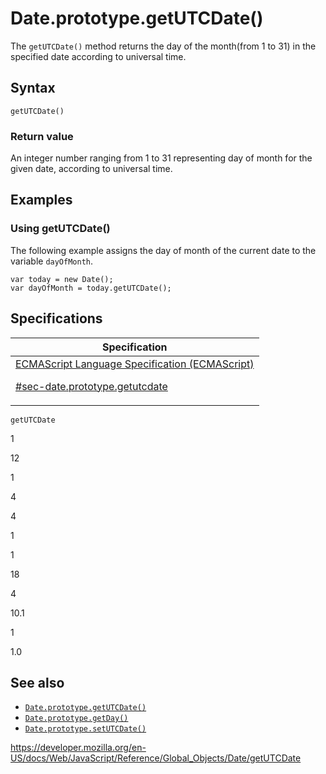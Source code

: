 # Date.prototype.getUTCDate()

The `getUTCDate()` method returns the day of the month(from 1 to 31) in the specified date according to universal time.

## Syntax

    getUTCDate()

### Return value

An integer number ranging from 1 to 31 representing day of month for the given date, according to universal time.

## Examples

### Using getUTCDate()

The following example assigns the day of month of the current date to the variable `dayOfMonth`.

    var today = new Date();
    var dayOfMonth = today.getUTCDate();

## Specifications

<table><thead><tr class="header"><th>Specification</th></tr></thead><tbody><tr class="odd"><td><a href="https://tc39.es/ecma262/#sec-date.prototype.getutcdate">ECMAScript Language Specification (ECMAScript) 
<br/>

<span class="small">#sec-date.prototype.getutcdate</span></a></td></tr></tbody></table>

`getUTCDate`

1

12

1

4

4

1

1

18

4

10.1

1

1.0

## See also

-   [`Date.prototype.getUTCDate()`](getutcdate)
-   [`Date.prototype.getDay()`](getday)
-   [`Date.prototype.setUTCDate()`](setutcdate)

<a href="https://developer.mozilla.org/en-US/docs/Web/JavaScript/Reference/Global_Objects/Date/getUTCDate" class="_attribution-link">https://developer.mozilla.org/en-US/docs/Web/JavaScript/Reference/Global_Objects/Date/getUTCDate</a>
